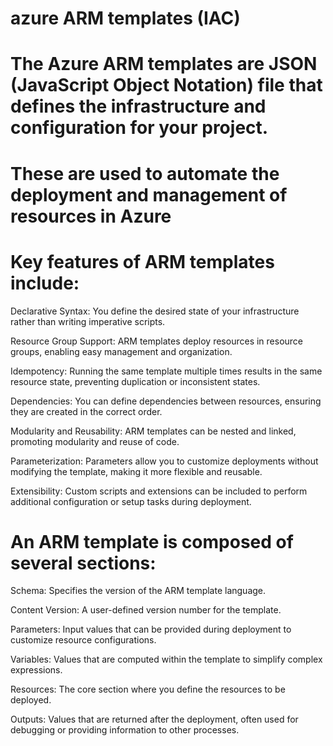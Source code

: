# azure ARM templates (IAC)

# The Azure ARM templates are JSON (JavaScript Object Notation) file that defines the infrastructure and configuration for your project.

# These are used to automate the deployment and management of resources in Azure

# Key features of ARM templates include:
Declarative Syntax: You define the desired state of your infrastructure rather than writing imperative scripts.

Resource Group Support: ARM templates deploy resources in resource groups, enabling easy management and organization.

Idempotency: Running the same template multiple times results in the same resource state, preventing duplication or inconsistent states.

Dependencies: You can define dependencies between resources, ensuring they are created in the correct order.

Modularity and Reusability: ARM templates can be nested and linked, promoting modularity and reuse of code.

Parameterization: Parameters allow you to customize deployments without modifying the template, making it more flexible and reusable.

Extensibility: Custom scripts and extensions can be included to perform additional configuration or setup tasks during deployment.

# An ARM template is composed of several sections:
Schema: Specifies the version of the ARM template language.

Content Version: A user-defined version number for the template.

Parameters: Input values that can be provided during deployment to customize resource configurations.

Variables: Values that are computed within the template to simplify complex expressions.

Resources: The core section where you define the resources to be deployed.

Outputs: Values that are returned after the deployment, often used for debugging or providing information to other processes.
